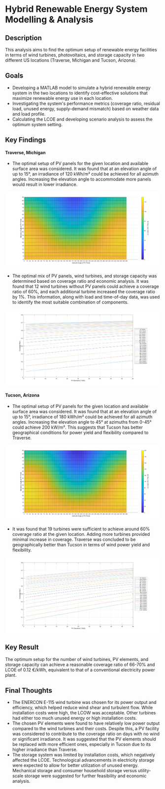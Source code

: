 # Hybrid Renewable Energy System Modelling & Analysis


## Description
This analysis aims to find the optimum setup of renewable energy facilities in terms of wind turbines, photovoltaics, and storage capacity in two different US locations (Traverse, Michigan and Tucson, Arizona).

## Goals
- Developing a MATLAB model to simulate a hybrid renewable energy system in the two locations to identify cost-effective solutions that maximize renewable energy use in each location.
- Investigating the system's performance metrics (coverage ratio, residual load, unused energy, supply-demand mismatch) based on weather data and load profile.
- Calculating the LCOE and developing scenario analysis to assess the optimum system setting.

## Key Findings

#### Traverse, Michigan
- The optimal setup of PV panels for the given location and available surface area was considered. It was found that at an elevation angle of up to 15°, an irradiance of 120 kWh/m² could be achieved for all azimuth angles. Increasing the elevation angle to accommodate more panels would result in lower irradiance.
<img src="Irradiance in Traverse.jpg">

- The optimal mix of PV panels, wind turbines, and storage capacity was determined based on coverage ratio and economic analysis. It was found that 12 wind turbines without PV panels could achieve a coverage ratio of 60%, and each additional turbine increased the coverage ratio by 1%. This information, along with load and time-of-day data, was used to identify the most suitable combination of components.
<img src="CR%20vs.%20PV%20%40WT%20-%20Traverse%2C%20Michigan.jpg">


#### Tucson, Arizona
- The optimal setup of PV panels for the given location and available surface area was considered. It was found that at an elevation angle of up to 15°, irradiance of 180 kWh/m² could be achieved for all azimuth angles. Increasing the elevation angle to 45° at azimuths from 0-45° could achieve 200 kW/m². This suggests that Tucson has better geographical conditions for power yield and flexibility compared to Traverse.
<img src="Irradiance in Tucson.jpg">

- It was found that 19 turbines were sufficient to achieve around 60% coverage ratio at the given location. Adding more turbines provided minimal increase in coverage. Traverse was concluded to be geographically better than Tucson in terms of wind power yield and flexibility.
<img src="CR%20vs.%20PV%20%40WT%20-%20Tucson%2C%20Arizona.jpg">


## Key Result

The optimum setup for the number of wind turbines, PV elements, and storage capacity can achieve a reasonable coverage ratio of 66-70% and LCOE of 0.12 €/kWh, equivalent to that of a conventional electricity power plant.

## Final Thoughts
- The ENERCON E-115 wind turbine was chosen for its power output and efficiency, which helped reduce wind shear and turbulent flow. While installation costs were high, the LCOW was acceptable. Other turbines had either too much unused energy or high installation costs.
- The chosen PV elements were found to have relatively low power output compared to the wind turbines and their costs. Despite this, a PV facility was considered to contribute to the coverage ratio on days with no wind or significant irradiance. It was suggested that the PV elements should be replaced with more efficient ones, especially in Tucson due to its higher irradiance than Traverse.
- The storage system was limited by installation costs, which negatively affected the LCOE. Technological advancements in electricity storage were expected to allow for better utilization of unused energy. Mechanical storage and consumer household storage versus utility-scale storage were suggested for further feasibility and economic analysis.

